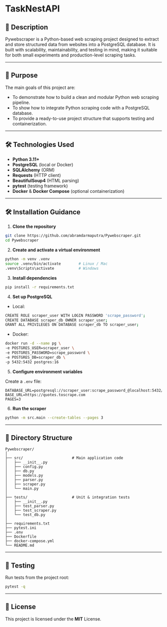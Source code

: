 # TaskNestAPI

## 🌟 Description

Pywebscraper is a Python-based web scraping project designed to extract and store structured data from websites into a PostgreSQL database. It is built with scalability, maintainability, and testing in mind, making it suitable for both small experiments and production-level scraping tasks.

---

## 🎯 Purpose

The main goals of this project are:
- To demonstrate how to build a clean and modular Python web scraping pipeline.
- To show how to integrate Python scraping code with a PostgreSQL database.
- To provide a ready-to-use project structure that supports testing and containerization.

---

## 🛠️ Technologies Used

- **Python 3.11+**
- **PostgreSQL** (local or Docker)
- **SQLAlchemy** (ORM)
- **Requests** (HTTP client)
- **BeautifulSoup4** (HTML parsing)
- **pytest** (testing framework)
- **Docker** & **Docker Compose** (optional containerization)

---

## 🛠️ Installation Guidance

1. **Clone the repository**

```bash
git clone https://github.com/abramdarmaputra/Pywebscraper.git
cd Pywebscraper
```

2. **Create and activate a virtual environment**

```bash
python -m venv .venv
source .venv/bin/activate        # Linux / Mac
.venv\Scripts\activate           # Windows
```

3. **Install dependencies**

```bash
pip install -r requirements.txt
```

4. **Set up PostgreSQL**

* Local:

```bash
CREATE ROLE scraper_user WITH LOGIN PASSWORD 'scrape_password';
CREATE DATABASE scraper_db OWNER scraper_user;
GRANT ALL PRIVILEGES ON DATABASE scraper_db TO scraper_user;
```

* Docker:

```bash
docker run -d --name pg \
-e POSTGRES_USER=scraper_user \
-e POSTGRES_PASSWORD=scrape_password \
-e POSTGRES_DB=scraper_db \
-p 5432:5432 postgres:16
```

5. **Configure environment variables**
   
Create a `.env` file:

```env
DATABASE_URL=postgresql://scraper_user:scrape_password_@localhost:5432/scraper_db
BASE_URL=https://quotes.toscrape.com
PAGES=3
```

6. **Run the scraper**

```bash
python -m src.main --create-tables --pages 3
```

---

## 📂 Directory Structure

```
Pywebscraper/
│
├── src/                      # Main application code
│   ├── __init__.py
│   ├── config.py
│   ├── db.py
│   ├── models.py
│   ├── parser.py
│   ├── scraper.py
│   └── main.py
│
├── tests/                    # Unit & integration tests
│   ├── __init__.py
│   ├── test_parser.py
│   ├── test_scraper.py
│   └── test_db.py
│
├── requirements.txt
├── pytest.ini
├── .env
├── Dockerfile
├── docker-compose.yml
└── README.md
```

---

## 🧪 Testing

Run tests from the project root:

```bash
pytest -q
```

---

## 📝 License

This project is licensed under the **MIT** License.
